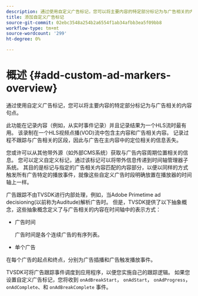 ```yaml
---
description: 通过使用自定义广告标记，您可以将主要内容的特定部分标记为与广告相关的内容句点。
title: 添加自定义广告标记
source-git-commit: 02ebc3548a254b2a6554f1ab34afbb3ea5f09bb8
workflow-type: tm+mt
source-wordcount: '299'
ht-degree: 0%

---
```


# 概述 {#add-custom-ad-markers-overview}

通过使用自定义广告标记，您可以将主要内容的特定部分标记为与广告相关的内容句点。

此功能在记录内容（例如，从实时事件记录）并且记录结果为一个HLS流时最有用。 该录制在一个HLS视频点播(VOD)流中包含主内容和广告相关内容。 记录过程不跟踪与广告相关的区段，因此与广告在主内容中的定位相关的信息丢失。

您或许可以从其他带外源（如外部CMS系统）获取与广告内容周期位置相关的信息。 您可以定义自定义标记，通过该标记可以将带外信息传递到时间轴管理器子系统。 其目的是标记与指定的广告相关内容匹配的内容部分，以便以同样的方式触发所有广告特定的播放事件，就像这些自定义广告时段明确放置在播放器的时间轴上一样。

广告跟踪不由TVSDK进行内部处理，例如，当Adobe Primetime ad decisioning(以前称为Auditude)解析广告时。 但是，TVSDK提供了以下抽象概念，这些抽象概念定义了与广告相关的内容在时间轴中的表示方式：

* 广告时间

  广告时间是各个连续广告的有序列表。
* 单个广告

在每个广告的起点和终点，分别为广告插播和广告触发播放事件。

TVSDK可将广告跟踪事件调度到应用程序，以便您实施自己的跟踪逻辑。 如果您设置自定义广告标记，您将收到 `onAdBreakStart`， `onAdStart`， `onAdProgress`， `onAdComplete`、和 `onAdBreakComplete` 事件。
